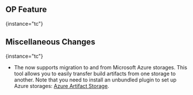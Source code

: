 [//]: # (title: What's New in TeamCity On-Premises 2024.11)

<chunk include-id="2024-11-tc">

## OP Feature
{instance="tc"}


## Miscellaneous Changes
{instance="tc"}

* The [](artifacts-migration-tool.md) now supports migration to and from Microsoft Azure storages. This tool allows you to easily transfer build artifacts from one storage to another. Note that you need to install an unbundled plugin to set up Azure storages: [Azure Artifact Storage](https://plugins.jetbrains.com/plugin/9617-azure-artifact-storage).

</chunk>

